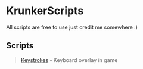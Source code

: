 # KrunkerScripts

All scripts are free to use just credit me somewhere :)

## Scripts
> [Keystrokes](https://github.com/Rishabh4Jakhar/KrunkerScripts/blob/main/keystrokes.js) - Keyboard overlay in game
